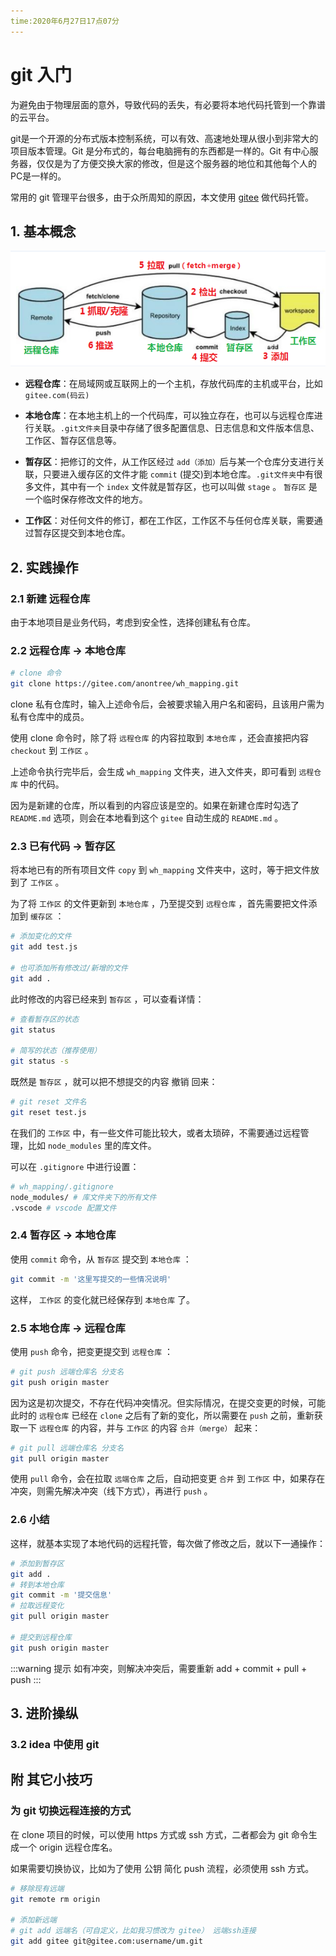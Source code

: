 ```yaml
---
time:2020年6月27日17点07分
---
```


# git 入门

为避免由于物理层面的意外，导致代码的丢失，有必要将本地代码托管到一个靠谱的云平台。

git是一个开源的分布式版本控制系统，可以有效、高速地处理从很小到非常大的项目版本管理。Git 是分布式的，每台电脑拥有的东西都是一样的。Git 有中心服务器，仅仅是为了方便交换大家的修改，但是这个服务器的地位和其他每个人的PC是一样的。

常用的 git 管理平台很多，由于众所周知的原因，本文使用 [gitee](https://gitee.com/) 做代码托管。

## 1. 基本概念
![](./imgs/git01.png)

- **远程仓库**：在局域网或互联网上的一个主机，存放代码库的主机或平台，比如`gitee.com(码云)`

- **本地仓库**：在本地主机上的一个代码库，可以独立存在，也可以与远程仓库进行关联。`.git文件夹`目录中存储了很多配置信息、日志信息和文件版本信息、工作区、暂存区信息等。

- **暂存区**：把修订的文件，从工作区经过 `add（添加）`后与某一个仓库分支进行关联，只要进入缓存区的文件才能 `commit` (提交)到本地仓库。`.git文件夹`中有很多文件，其中有一个 `index` 文件就是暂存区，也可以叫做 `stage` 。 `暂存区` 是一个临时保存修改文件的地方。

- **工作区**：对任何文件的修订，都在工作区，工作区不与任何仓库关联，需要通过暂存区提交到本地仓库。

## 2. 实践操作
### 2.1 新建 远程仓库
由于本地项目是业务代码，考虑到安全性，选择创建私有仓库。

### 2.2 远程仓库 -> 本地仓库
```sh
# clone 命令
git clone https://gitee.com/anontree/wh_mapping.git
```
clone 私有仓库时，输入上述命令后，会被要求输入用户名和密码，且该用户需为私有仓库中的成员。

使用 clone 命令时，除了将 `远程仓库` 的内容拉取到 `本地仓库` ，还会直接把内容 `checkout` 到 `工作区` 。

上述命令执行完毕后，会生成 `wh_mapping` 文件夹，进入文件夹，即可看到 `远程仓库` 中的代码。

因为是新建的仓库，所以看到的内容应该是空的。如果在新建仓库时勾选了 `README.md` 选项，则会在本地看到这个 `gitee` 自动生成的 `README.md` 。

### 2.3 已有代码  ->  暂存区
将本地已有的所有项目文件 `copy` 到 `wh_mapping` 文件夹中，这时，等于把文件放到了 `工作区` 。

为了将 `工作区` 的文件更新到 `本地仓库` ，乃至提交到 `远程仓库` ，首先需要把文件添加到 `缓存区` ：

```sh
# 添加变化的文件
git add test.js

# 也可添加所有修改过/新增的文件
git add .
```
此时修改的内容已经来到 `暂存区` ，可以查看详情：
```sh
# 查看暂存区的状态
git status

# 简写的状态（推荐使用）
git status -s
```

既然是 `暂存区` ，就可以把不想提交的内容 撤销 回来：
```sh
# git reset 文件名
git reset test.js
```
在我们的 `工作区` 中，有一些文件可能比较大，或者太琐碎，不需要通过远程管理，比如 `node_modules` 里的库文件。

可以在 `.gitignore` 中进行设置：
```sh
# wh_mapping/.gitignore
node_modules/ # 库文件夹下的所有文件
.vscode # vscode 配置文件
```
### 2.4 暂存区 -> 本地仓库
使用 `commit` 命令，从 `暂存区` 提交到 `本地仓库` ：

```sh
git commit -m '这里写提交的一些情况说明'
```
这样， `工作区` 的变化就已经保存到 `本地仓库` 了。

### 2.5 本地仓库 -> 远程仓库
使用 `push` 命令，把变更提交到 `远程仓库` ：
```sh
# git push 远端仓库名 分支名
git push origin master
```
因为这是初次提交，不存在代码冲突情况。但实际情况，在提交变更的时候，可能此时的 `远程仓库` 已经在 `clone` 之后有了新的变化，所以需要在 `push` 之前，重新获取一下 `远程仓库` 的内容，并与 `工作区` 的内容 `合并（merge）` 起来：
```sh
# git pull 远端仓库名 分支名
git pull origin master
```

使用 `pull` 命令，会在拉取 `远端仓库` 之后，自动把变更 `合并` 到 `工作区` 中，如果存在冲突，则需先解决冲突（线下方式），再进行 `push` 。

### 2.6 小结 
这样，就基本实现了本地代码的远程托管，每次做了修改之后，就以下一通操作：
```sh
# 添加到暂存区
git add .
# 转到本地仓库
git commit -m '提交信息'
# 拉取远程变化
git pull origin master

# 提交到远程仓库
git push origin master
```
:::warning 提示
如有冲突，则解决冲突后，需要重新 add + commit + pull + push
:::


## 3. 进阶操纵

### 3.2 idea 中使用 git

## 附 其它小技巧

### 为 git 切换远程连接的方式
在 clone 项目的时候，可以使用 https 方式或 ssh 方式，二者都会为 git 命令生成一个 origin 远程仓库名。

如果需要切换协议，比如为了使用 公钥 简化 push 流程，必须使用 ssh 方式。

```sh
# 移除现有远端
git remote rm origin

# 添加新远端
# git add 远端名（可自定义，比如我习惯改为 gitee） 远端ssh连接
git add gitee git@gitee.com:username/um.git
```
